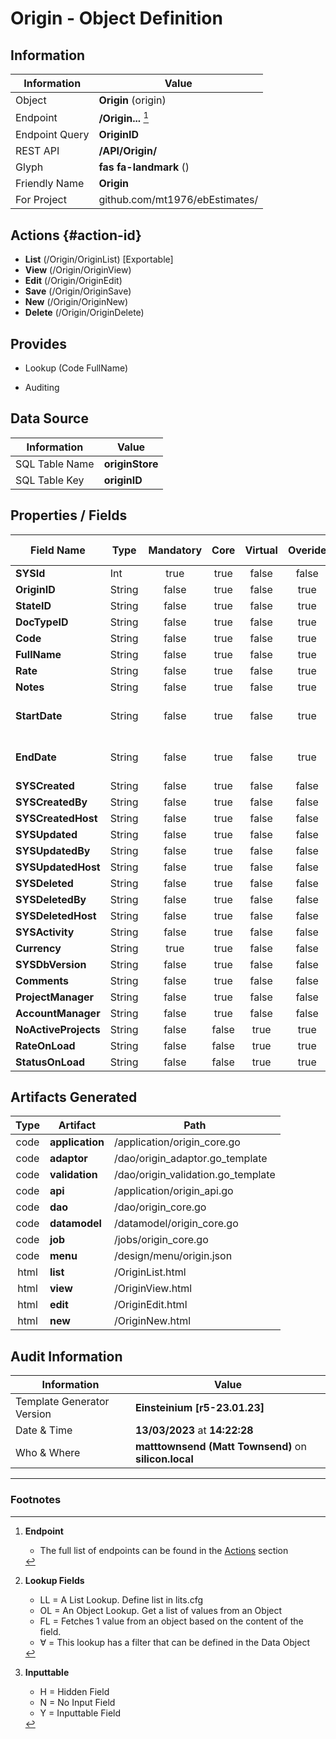 # **Origin** - Object Definition
##  Information
| Information  | Value  |
|---|---|
|Object         |**Origin** (origin) |
|Endpoint 	    |**/Origin...** [^1]|
|Endpoint Query |**OriginID**|
|REST API|**/API/Origin/**|
Glyph|**fas fa-landmark** ()
Friendly Name|**Origin**|
|For Project    |github.com/mt1976/ebEstimates/|

##  Actions {#action-id}
* **List** (/Origin/OriginList) [Exportable]
* **View** (/Origin/OriginView)
* **Edit** (/Origin/OriginEdit)
* **Save** (/Origin/OriginSave)
* **New** (/Origin/OriginNew)
* **Delete** (/Origin/OriginDelete)







##  Provides
 * Lookup (Code FullName)

* Auditing 




##  Data Source 
| Information  | Value  |
|---|---|
SQL Table Name       | **originStore**
SQL Table Key | **originID**



##  Properties / Fields
| Field Name| Type | Mandatory | Core | Virtual | Overide | Lookup [^2]| Lookup Object      | Lookup Field Source         | Lookup Return Value                | Inputable [^3]|DB Column|Default Value| No Change | Callout | Internal | Display | Mask |
| -- | --  | :--: | :--: | :--: |:--: |:--: |:--: |-- |-- |:--: |-- | --| :--: | :--: | :--: | -- | -- |
|**SYSId**|Int|true|true|false|false|||||NH|_id|0|false|false|true|text||
|**OriginID**|String|false|true|false|true|||||H|originID||true|false|false|text||
|**StateID**|String|false|true|false|true|OL|OriginState|OriginState_OriginStateID|OriginState_Name|Y|stateID||false|true|false|text||
|**DocTypeID**|String|false|true|false|true|OL|DocType|DocType_DocTypeID||Y|docTypeID||false|true|false|text||
|**Code**|String|false|true|false|true|||||H|code||true|true|false|text||
|**FullName**|String|false|true|false|true|||||Y|fullName||false|true|false|text||
|**Rate**|String|false|true|false|true|||||Y|rate||false|true|false|number||
|**Notes**|String|false|true|false|true|||||Y|notes||false|false|false|textarea||
|**StartDate**|String|false|true|false|true|||||Y|startDate||false|true|false|date|yyyy-mm-dd|
|**EndDate**|String|false|true|false|true|||||Y|endDate||false|false|false|date|yyyy-mm-dd|
|**SYSCreated**|String|false|true|false|false|||||NH|_created||false|false|true|text||
|**SYSCreatedBy**|String|false|true|false|false|||||NH|_createdBy||false|false|true|text||
|**SYSCreatedHost**|String|false|true|false|false|||||NH|_createdHost||false|false|true|text||
|**SYSUpdated**|String|false|true|false|false|||||NH|_updated||false|false|true|text||
|**SYSUpdatedBy**|String|false|true|false|false|||||NH|_updatedBy||false|false|true|text||
|**SYSUpdatedHost**|String|false|true|false|false|||||NH|_updatedHost||false|false|true|text||
|**SYSDeleted**|String|false|true|false|false|||||NH|_deleted||false|false|true|text||
|**SYSDeletedBy**|String|false|true|false|false|||||NH|_deletedBy||false|false|true|text||
|**SYSDeletedHost**|String|false|true|false|false|||||NH|_deletedHost||false|false|true|text||
|**SYSActivity**|String|false|true|false|false|||||NH|_activity||false|false|true|text||
|**Currency**|String|true|true|false|false|LL|ccy|||Y|currency||false|true|false|text||
|**SYSDbVersion**|String|false|true|false|false|||||NH|_dbVersion||false|false|true|text||
|**Comments**|String|false|true|false|false|||||Y|comments||false|false|false|text||
|**ProjectManager**|String|false|true|false|false|OL∀|Resource|Resource_Code|Resource_Name|Y|projectManager||false|false|false|text||
|**AccountManager**|String|false|true|false|false|OL∀|Resource|Resource_Code|Resource_Name|Y|accountManager||false|false|false|text||
|**NoActiveProjects**|String|false|false|true|true|||||NH|||false|true|false|text||
|**RateOnLoad**|String|false|false|true|true|||||NH|||false|true|false|text||
|**StatusOnLoad**|String|false|false|true|true|||||NH|||false|true|false|text||


##  Artifacts Generated
| Type | Artifact | Path|
| :--: | -- | -- |
| code | **application** | /application/origin_core.go |
| code | **adaptor** | /dao/origin_adaptor.go_template |
| code | **validation** | /dao/origin_validation.go_template |
| code | **api** | /application/origin_api.go |
| code | **dao** | /dao/origin_core.go |
| code | **datamodel** | /datamodel/origin_core.go |
| code | **job** | /jobs/origin_core.go |
| code | **menu** | /design/menu/origin.json |
| html | **list** | /OriginList.html |
| html | **view** | /OriginView.html |
| html | **edit** | /OriginEdit.html |
| html | **new** | /OriginNew.html |


## Audit Information
| Information  | Value |
|---|---|
Template Generator Version   | **Einsteinium [r5-23.01.23]**
Date & Time		     | **13/03/2023** at **14:22:28**
Who & Where		     | **matttownsend (Matt Townsend)** on **silicon.local**

---
### Footnotes
[^1]: **Endpoint**
    * The full list of endpoints can be found in the [Actions](#action-id) section
[^2]: **Lookup Fields**
    * LL = A List Lookup. Define list in lits.cfg
    * OL = An Object Lookup. Get a list of values from an Object
    * FL = Fetches 1 value from an object based on the content of the field. 
    * ∀ = This lookup has a filter that can be defined in the Data Object
[^3]: **Inputtable**   
    * H = Hidden Field
    * N = No Input Field
    * Y = Inputtable Field
